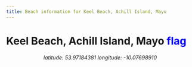 ```yaml
---
title: Beach information for Keel Beach, Achill Island, Mayo
---
```

# Keel Beach, Achill Island, Mayo <span class="material-icons" style="color: blue;">flag</span>

<div align="center"><i>latitude: 53.97184381 longitude: -10.07698910</i></div>